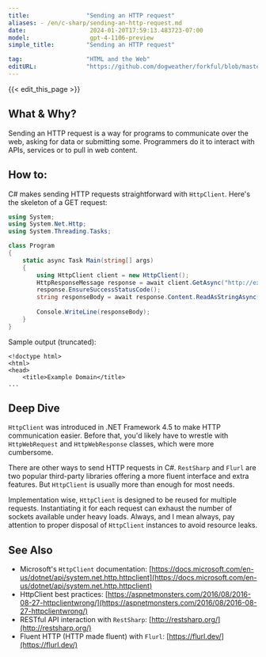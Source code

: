 ```yaml
---
title:                "Sending an HTTP request"
aliases: - /en/c-sharp/sending-an-http-request.md
date:                  2024-01-20T17:59:13.483723-07:00
model:                 gpt-4-1106-preview
simple_title:         "Sending an HTTP request"

tag:                  "HTML and the Web"
editURL:              "https://github.com/dogweather/forkful/blob/master/content/en/c-sharp/sending-an-http-request.md"
---
```


{{< edit_this_page >}}

## What & Why?
Sending an HTTP request is a way for programs to communicate over the web, asking for data or submitting some. Programmers do it to interact with APIs, services or to pull in web content.

## How to:
C# makes sending HTTP requests straightforward with `HttpClient`. Here's the skeleton of a GET request:

```C#
using System;
using System.Net.Http;
using System.Threading.Tasks;

class Program
{
    static async Task Main(string[] args)
    {
        using HttpClient client = new HttpClient();
        HttpResponseMessage response = await client.GetAsync("http://example.com");
        response.EnsureSuccessStatusCode();
        string responseBody = await response.Content.ReadAsStringAsync();
        
        Console.WriteLine(responseBody);
    }
}
```

Sample output (truncated):
```
<!doctype html>
<html>
<head>
    <title>Example Domain</title>
...
```

## Deep Dive
`HttpClient` was introduced in .NET Framework 4.5 to make HTTP communication easier. Before that, you'd likely have to wrestle with `HttpWebRequest` and `HttpWebResponse` classes, which were more cumbersome.

There are other ways to send HTTP requests in C#. `RestSharp` and `Flurl` are two popular third-party libraries offering a more fluent interface and extra features. But `HttpClient` is usually more than enough for most needs.

Implementation wise, `HttpClient` is designed to be reused for multiple requests. Instantiating it for each request can exhaust the number of sockets available under heavy loads. Always, and I mean always, pay attention to proper disposal of `HttpClient` instances to avoid resource leaks.

## See Also
- Microsoft's `HttpClient` documentation: [https://docs.microsoft.com/en-us/dotnet/api/system.net.http.httpclient](https://docs.microsoft.com/en-us/dotnet/api/system.net.http.httpclient)
- HttpClient best practices: [https://aspnetmonsters.com/2016/08/2016-08-27-httpclientwrong/](https://aspnetmonsters.com/2016/08/2016-08-27-httpclientwrong/)
- RESTful API interaction with `RestSharp`: [http://restsharp.org/](http://restsharp.org/)
- Fluent HTTP (HTTP made fluent) with `Flurl`: [https://flurl.dev/](https://flurl.dev/)
